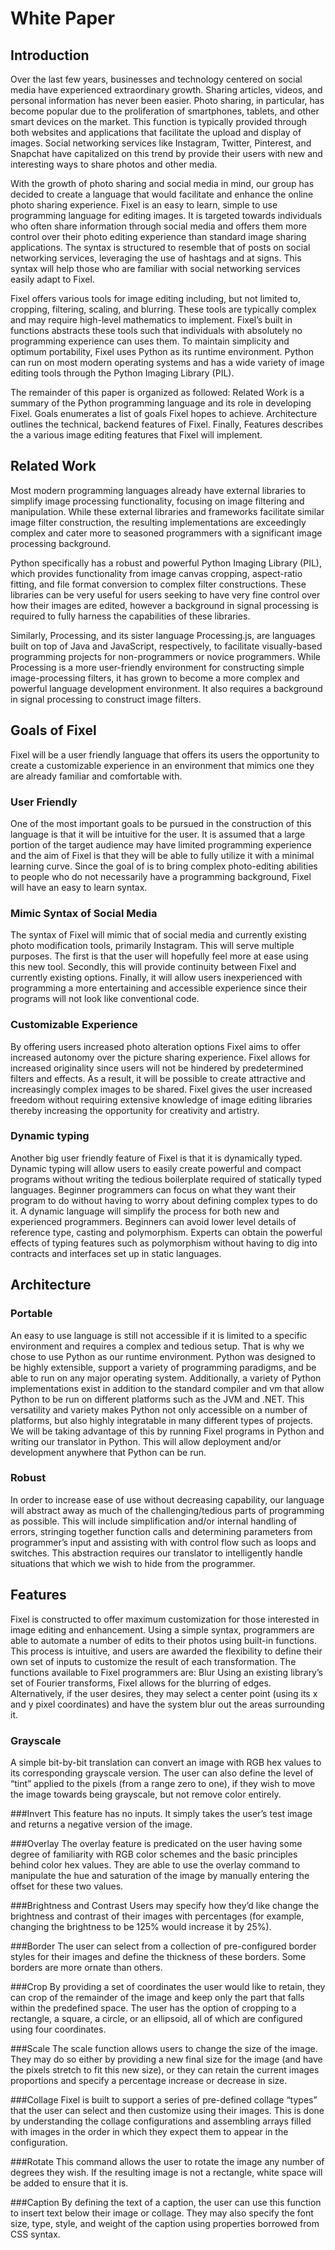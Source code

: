 # White Paper
## Introduction

Over the last few years, businesses and technology centered on social media have experienced extraordinary growth. Sharing articles, videos, and personal information has never been easier. Photo­­ sharing, in particular, has become popular due to the proliferation of smartphones, tablets, and other smart devices on the market. This function is typically provided through both websites and applications that facilitate the upload and display of images. Social networking services like Instagram, Twitter, Pinterest, and Snapchat have capitalized on this trend by provide their users with new and interesting ways to share photos and other media.

With the growth of photo sharing and social media in mind, our group has decided to create a language that would facilitate and enhance the online photo sharing experience. Fixel is an easy to learn, simple to use programming language for editing images. It is targeted towards individuals who often share information through social media and offers them more control over their photo editing experience than standard image sharing applications. The syntax is structured to resemble that of posts on social networking services, leveraging the use of hashtags and at signs. This syntax will help those who are familiar with social networking services easily adapt to Fixel.

Fixel offers various tools for image editing including, but not limited to, cropping, filtering, scaling, and blurring. These tools are typically complex and may require high-level mathematics to implement. Fixel’s built in functions abstracts these tools such that individuals with absolutely no programming experience can uses them. To maintain simplicity and optimum portability, Fixel uses Python as its runtime environment. Python can run on most modern operating systems and has a wide variety of image editing tools through the Python Imaging Library (PIL).

The remainder of this paper is organized as followed: Related Work is a summary of the Python programming language and its role in developing Fixel. Goals enumerates a list of goals Fixel hopes to achieve. Architecture outlines the technical, backend features of Fixel. Finally, Features describes the a various image editing features that Fixel will implement.

## Related Work

Most modern programming languages already have external libraries to simplify image processing functionality, focusing on image filtering and manipulation. While these external libraries and frameworks facilitate similar image filter construction, the resulting implementations are exceedingly complex and cater more to seasoned programmers with a significant image processing background.

Python specifically has a robust and powerful Python Imaging Library (PIL), which provides functionality from image canvas cropping, aspect-ratio fitting, and file format conversion to complex filter constructions. These libraries can be very useful for users seeking to have very fine control over how their images are edited, however a background in signal processing is required to fully harness the capabilities of these libraries. 

Similarly, Processing, and its sister language Processing.js, are languages built on top of Java and JavaScript, respectively, to facilitate visually-based programming projects for non-programmers or novice programmers. While Processing is a more user-friendly environment for constructing simple image-processing filters, it has grown to become a more complex and powerful language development environment. It also requires a background in signal processing to construct image filters.

## Goals of Fixel
Fixel will be a user friendly language that offers its users the opportunity to create a customizable experience in an environment that mimics one they are already familiar and comfortable with.

### User Friendly
One of the most important goals to be pursued in the construction of this language is that it will be intuitive for the user.  It is assumed that a large portion of the target audience may have limited programming experience and the aim of Fixel is that they will be able to fully utilize it with a minimal learning curve.  Since the goal of is to bring complex photo-editing abilities to people who do not necessarily have a programming background, Fixel will have an easy to learn syntax.

### Mimic Syntax of Social Media
The syntax of Fixel will mimic that of social media and currently existing photo modification tools, primarily Instagram.  This will serve multiple purposes.  The first is that the user will hopefully feel more at ease using this new tool.  Secondly, this will provide continuity between Fixel and currently existing options.  Finally, it will allow users inexperienced with programming a more entertaining and accessible experience since their programs will not look like conventional code.

### Customizable Experience
By offering users increased photo alteration options Fixel aims to offer increased autonomy over the picture sharing experience.  Fixel allows for increased originality since users will not be hindered by predetermined filters and effects.  As a result, it will be possible to create attractive and increasingly complex images to be shared.  Fixel  gives the user increased freedom without requiring extensive knowledge of image editing libraries thereby increasing the opportunity for creativity and artistry.

### Dynamic typing
Another big user friendly feature of Fixel is that it is dynamically typed. Dynamic typing will allow users to easily create powerful and compact programs without writing the tedious boilerplate required of statically typed languages. Beginner programmers can focus on what they want their program to do without having to worry about defining complex types to do it. A dynamic language will simplify the process for both new and experienced programmers. Beginners can avoid lower level details of reference type, casting and polymorphism. Experts can obtain the powerful effects of typing features such as polymorphism without having to dig into contracts and interfaces set up in static languages.


## Architecture
### Portable
An easy to use language is still not accessible if it is limited to a specific environment and requires a complex and tedious setup. That is why we chose to use Python as our runtime environment. Python was designed to be highly extensible, support a variety of programming paradigms, and be able to run on any major operating system. Additionally, a variety of Python implementations exist in addition to the standard compiler and vm that allow Python to be run on different platforms such as the JVM and .NET. This versatility and variety makes Python not only accessible on a number of platforms, but also highly integratable in many different types of projects. We will be taking advantage of this by running Fixel programs in Python and writing our translator in Python. This will allow deployment and/or development anywhere that Python can be run.

### Robust
In order to increase ease of use without decreasing capability, our language will abstract away as much of the challenging/tedious parts of programming as possible. This will include simplification and/or internal handling of errors, stringing together function calls and determining parameters from programmer’s input and assisting with with control flow such as loops and switches. This abstraction requires our translator to intelligently handle situations that which we wish to hide from the programmer.

## Features
Fixel is constructed to offer maximum customization for those interested in image editing and enhancement. Using a simple syntax, programmers are able to automate a number of edits to their photos using built-in functions. This process is intuitive, and users are awarded the flexibility to define their own set of inputs to customize the result of each transformation. The functions available to Fixel programmers are:
Blur
Using an existing library’s set of Fourier transforms, Fixel allows for the blurring of edges. Alternatively, if the user desires, they may select a center point (using its x and y pixel coordinates) and have the system blur out the areas surrounding it.

### Grayscale
A simple bit-by-bit translation can convert an image with RGB hex values to its corresponding grayscale version. The user can also define the level of “tint” applied to the pixels (from a range zero to one), if they wish to move the image towards being grayscale, but not remove color entirely.

###Invert
This feature has no inputs. It simply takes the user’s test image and returns a negative version of the image.

###Overlay
The overlay feature is predicated on the user having some degree of familiarity with RGB color schemes and the basic principles behind color hex values. They are able to use the overlay command to manipulate the hue and saturation of the image by manually entering the offset for these two values.

###Brightness and Contrast
Users may specify how they’d like change the brightness and contrast of their images with percentages (for example, changing the brightness to be 125\% would increase it by 25\%).

###Border
The user can select from a collection of pre-configured border styles for their images and define the thickness of these borders. Some borders are more ornate than others.

###Crop
By providing a set of coordinates the user would like to retain, they can crop of the remainder of the image and keep only the part that falls within the predefined space. The user has the option of cropping to a rectangle, a square, a circle, or an ellipsoid, all of which are configured using four coordinates.

###Scale
The scale function allows users to change the size of the image. They may do so either by providing a new final size for the image (and have the pixels stretch to fit this new size), or they can retain the current images proportions and specify a percentage increase or decrease in size.

###Collage
Fixel is built to support a series of pre-defined collage “types” that the user can select and then customize using their images. This is done by understanding the collage configurations and assembling arrays filled with images in the order in which they expect them to appear in the configuration.

###Rotate
This command allows the user to rotate the image any number of degrees they wish. If the resulting image is not a rectangle, white space will be added to ensure that it is.

###Caption
By defining the text of a caption, the user can use this function to insert text below their image or collage. They may also specify the font size, type, style, and weight of the caption using properties borrowed from CSS syntax.
